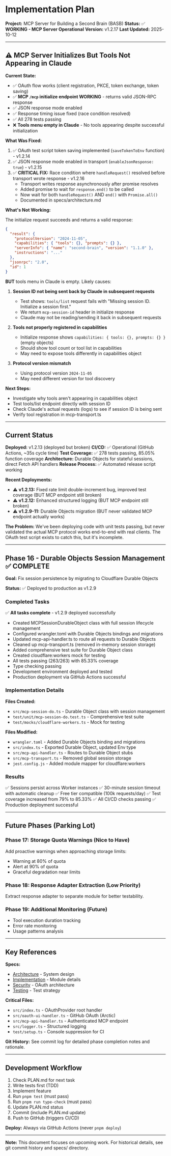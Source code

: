 # Implementation Plan

**Project:** MCP Server for Building a Second Brain (BASB)
**Status:** ✅ **WORKING - MCP Server Operational**
**Version:** v1.2.17
**Last Updated:** 2025-10-12

---

## ⚠️ MCP Server Initializes But Tools Not Appearing in Claude

**Current State:**
- ✅ OAuth flow works (client registration, PKCE, token exchange, token saving)
- ✅ **MCP `/mcp` initialize endpoint WORKING** - returns valid JSON-RPC response
- ✅ JSON response mode enabled
- ✅ Response timing issue fixed (race condition resolved)
- ✅ All 278 tests passing
- ❌ **Tools menu empty in Claude** - No tools appearing despite successful initialization

**What Was Fixed:**
1. ✅ OAuth test script token saving implemented (`saveTokenToEnv` function) - v1.2.14
2. ✅ JSON response mode enabled in transport (`enableJsonResponse: true`) - v1.2.15
3. ✅ **CRITICAL FIX:** Race condition where `handleRequest()` resolved before transport wrote response - v1.2.16
   - Transport writes response asynchronously after promise resolves
   - Added promise to wait for `response.end()` to be called
   - Now wait for both `handleRequest()` AND `end()` with `Promise.all()`
   - Documented in specs/architecture.md

**What's Not Working:**

The initialize request succeeds and returns a valid response:
```json
{
  "result": {
    "protocolVersion": "2024-11-05",
    "capabilities": { "tools": {}, "prompts": {} },
    "serverInfo": { "name": "second-brain", "version": "1.1.0" },
    "instructions": "..."
  },
  "jsonrpc": "2.0",
  "id": 1
}
```

**BUT** tools menu in Claude is empty. Likely causes:
1. **Session ID not being sent back by Claude in subsequent requests**
   - Test shows: `tools/list` request fails with "Missing session ID. Initialize a session first."
   - We return `mcp-session-id` header in initialize response
   - Claude may not be reading/sending it back in subsequent requests

2. **Tools not properly registered in capabilities**
   - Initialize response shows `capabilities: { tools: {}, prompts: {} }` (empty objects)
   - Should show tool count or tool list in capabilities
   - May need to expose tools differently in capabilities object

3. **Protocol version mismatch**
   - Using protocol version `2024-11-05`
   - May need different version for tool discovery

**Next Steps:**
- Investigate why tools aren't appearing in capabilities object
- Test tools/list endpoint directly with session ID
- Check Claude's actual requests (logs) to see if session ID is being sent
- Verify tool registration in mcp-transport.ts

---

## Current Status

**Deployed:** v1.2.13 (deployed but broken)
**CI/CD:** ✅ Operational (GitHub Actions, ~35s cycle time)
**Test Coverage:** ✅ 278 tests passing, 85.05% function coverage
**Architecture:** Durable Objects for stateful sessions, direct Fetch API handlers
**Release Process:** ✅ Automated release script working

**Recent Deployments:**
- ⚠️ **v1.2.13:** Fixed rate limit double-increment bug, improved test coverage (BUT MCP endpoint still broken)
- ⚠️ **v1.2.12:** Enhanced structured logging (BUT MCP endpoint still broken)
- ⚠️ **v1.2.9-11:** Durable Objects migration (BUT never validated MCP endpoint actually works)

**The Problem:**
We've been deploying code with unit tests passing, but never validated the actual MCP protocol works end-to-end with real clients. The OAuth test script exists to catch this, but it's incomplete.

---

## Phase 16 - Durable Objects Session Management ✅ **COMPLETE**

**Goal:** Fix session persistence by migrating to Cloudflare Durable Objects

**Status:** ✅ Deployed to production as v1.2.9

### Completed Tasks

✅ **All tasks complete** - v1.2.9 deployed successfully
- Created MCPSessionDurableObject class with full session lifecycle management
- Configured wrangler.toml with Durable Objects bindings and migrations
- Updated mcp-api-handler.ts to route all requests to Durable Objects
- Cleaned up mcp-transport.ts (removed in-memory session storage)
- Added comprehensive test suite for Durable Object class
- Created cloudflare:workers mock for testing
- All tests passing (263/263) with 85.33% coverage
- Type checking passing
- Development environment deployed and tested
- Production deployment via GitHub Actions successful

### Implementation Details

**Files Created:**
- `src/mcp-session-do.ts` - Durable Object class with session management
- `test/unit/mcp-session-do.test.ts` - Comprehensive test suite
- `test/mocks/cloudflare-workers.ts` - Mock for testing

**Files Modified:**
- `wrangler.toml` - Added Durable Objects binding and migrations
- `src/index.ts` - Exported Durable Object, updated Env type
- `src/mcp-api-handler.ts` - Routes to Durable Object stubs
- `src/mcp-transport.ts` - Removed global session storage
- `jest.config.js` - Added module mapper for cloudflare:workers

### Results

✅ Sessions persist across Worker instances
✅ 30-minute session timeout with automatic cleanup
✅ Free tier compatible (100k requests/day)
✅ Test coverage increased from 79% to 85.33%
✅ All CI/CD checks passing
✅ Production deployment successful

---

## Future Phases (Parking Lot)

### Phase 17: Storage Quota Warnings (Nice to Have)
Add proactive warnings when approaching storage limits:
- Warning at 80% of quota
- Alert at 90% of quota
- Graceful degradation near limits

### Phase 18: Response Adapter Extraction (Low Priority)
Extract response adapter to separate module for better testability.

### Phase 19: Additional Monitoring (Future)
- Tool execution duration tracking
- Error rate monitoring
- Usage patterns analysis

---

## Key References

**Specs:**
- [Architecture](specs/architecture.md) - System design
- [Implementation](specs/implementation.md) - Module details
- [Security](specs/security.md) - OAuth architecture
- [Testing](specs/testing.md) - Test strategy

**Critical Files:**
- `src/index.ts` - OAuthProvider root handler
- `src/oauth-ui-handler.ts` - GitHub OAuth (Arctic)
- `src/mcp-api-handler.ts` - Authenticated MCP endpoint
- `src/logger.ts` - Structured logging
- `test/setup.ts` - Console suppression for CI

**Git History:**
See commit log for detailed phase completion notes and rationale.

---

## Development Workflow

1. Check PLAN.md for next task
2. Write tests first (TDD)
3. Implement feature
4. Run `pnpm test` (must pass)
5. Run `pnpm run type-check` (must pass)
6. Update PLAN.md status
7. Commit (include PLAN.md update)
8. Push to GitHub (triggers CI/CD)

**Deploy:** Always via GitHub Actions (never `pnpm deploy`)

---

**Note:** This document focuses on upcoming work. For historical details, see git commit history and specs/ directory.
